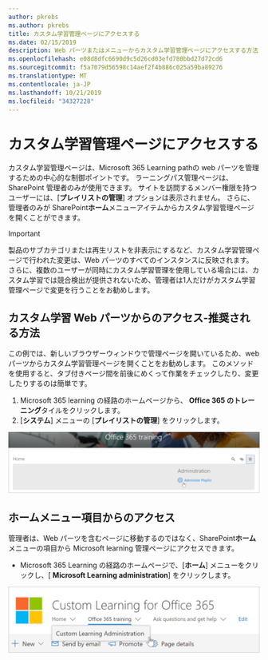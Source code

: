 ```yaml
---
author: pkrebs
ms.author: pkrebs
title: カスタム学習管理ページにアクセスする
ms.date: 02/15/2019
description: Web パーツまたはメニューからカスタム学習管理ページにアクセスする方法
ms.openlocfilehash: e08d8dfc6690d9c5d26cd03efd780bbd27d72cd6
ms.sourcegitcommit: f5a7079d56598c14aef2f4b886c025a59ba89276
ms.translationtype: MT
ms.contentlocale: ja-JP
ms.lasthandoff: 10/21/2019
ms.locfileid: "34327228"
---
```

# <a name="access-the-custom-learning-administration-page"></a>カスタム学習管理ページにアクセスする

カスタム学習管理ページは、Microsoft 365 Learning pathの web パーツを管理するための中心的な制御ポイントです。 ラーニングパス管理ページは、SharePoint 管理者のみが使用できます。 サイトを訪問するメンバー権限を持つユーザーには、[**プレイリストの管理**] オプションは表示されません。 さらに、管理者のみが SharePoint**ホーム**メニューアイテムからカスタム学習管理ページを開くことができます。  

> [!IMPORTANT]
> 製品のサブカテゴリまたは再生リストを非表示にするなど、カスタム学習管理ページで行われた変更は、Web パーツのすべてのインスタンスに反映されます。 さらに、複数のユーザーが同時にカスタム学習管理を使用している場合には、カスタム学習では競合検出が提供されないため、管理者は1人だけがカスタム学習管理ページで変更を行うことをお勧めします。  

## <a name="access-from-the-custom-learning-web-part---preferred-method"></a>カスタム学習 Web パーツからのアクセス-推奨される方法
この例では、新しいブラウザーウィンドウで管理ページを開いているため、web パーツからカスタム学習管理ページを開くことをお勧めします。 このメソッドを使用すると、タブ付きページ間を前後にめくって作業をチェックしたり、変更したりするのは簡単です。  

1. Microsoft 365 learning の経路のホームページから、 **Office 365 のトレーニング**タイルをクリックします。
2. [**システム**] メニューの [**プレイリストの管理**] をクリックします。 

![cg-adminaccbtn](media/cg-adminaccbtn.png)

## <a name="access-from-the-home-menu-item"></a>ホームメニュー項目からのアクセス
管理者は、Web パーツを含むページに移動するのではなく、SharePoint**ホーム**メニューの項目から Microsoft learning 管理ページにアクセスできます。 

- Microsoft 365 Learning の経路のホームページで、[**ホーム**] メニューをクリックし、[ **Microsoft Learning administration**] をクリックします。

![cg-adminaccmenu](media/cg-adminaccmenu.png)